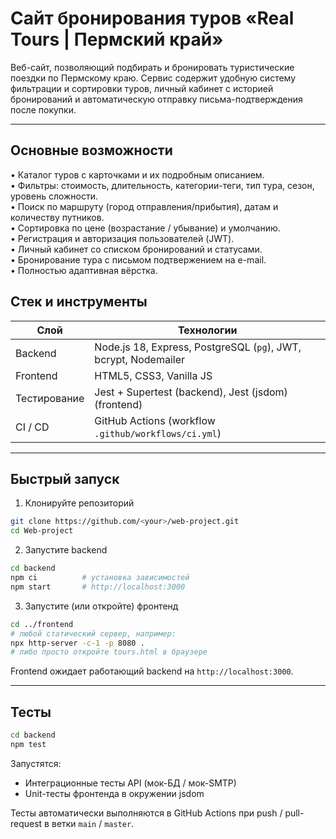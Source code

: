 # Сайт бронирования туров «Real Tours | Пермский край»

Веб-сайт, позволяющий подбирать и бронировать туристические поездки по Пермскому краю. Сервис содержит удобную систему фильтрации и сортировки туров, личный кабинет c историей бронирований и автоматическую отправку письма-подтверждения после покупки.

---

## Основные возможности

• Каталог туров с карточками и их подробным описанием.  
• Фильтры: стоимость, длительность, категории-теги, тип тура, сезон, уровень сложности.  
• Поиск по маршруту (город отправления/прибытия), датам и количеству путников.  
• Сортировка по цене (возрастание / убывание) и умолчанию.  
• Регистрация и авторизация пользователей (JWT).  
• Личный кабинет со списком бронирований и статусами.  
• Бронирование тура с письмом подтвержением на e-mail.  
• Полностью адаптивная вёрстка.

## Стек и инструменты

| Слой            | Технологии |
|-----------------|------------|
| Backend         | Node.js 18, Express, PostgreSQL (`pg`), JWT, bcrypt, Nodemailer |
| Frontend        | HTML5, CSS3, Vanilla JS |
| Тестирование    | Jest + Supertest (backend), Jest (jsdom) (frontend) |
| CI / CD         | GitHub Actions (workflow `.github/workflows/ci.yml`) |

---

## Быстрый запуск

1. Клонируйте репозиторий

```bash
git clone https://github.com/<your>/web-project.git
cd Web-project
```

2. Запустите backend

```bash
cd backend
npm ci          # установка зависимостей
npm start       # http://localhost:3000
```

3. Запустите (или откройте) фронтенд

```bash
cd ../frontend
# любой статический сервер, например:
npx http-server -c-1 -p 8080 .
# либо просто откройте tours.html в браузере
```

Frontend ожидает работающий backend на `http://localhost:3000`.

---

## Тесты

```bash
cd backend
npm test
```

Запустятся:
* Интеграционные тесты API (мок-БД / мок-SMTP)
* Unit-тесты фронтенда в окружении jsdom

Тесты автоматически выполняются в GitHub Actions при push / pull-request в ветки `main` / `master`.
